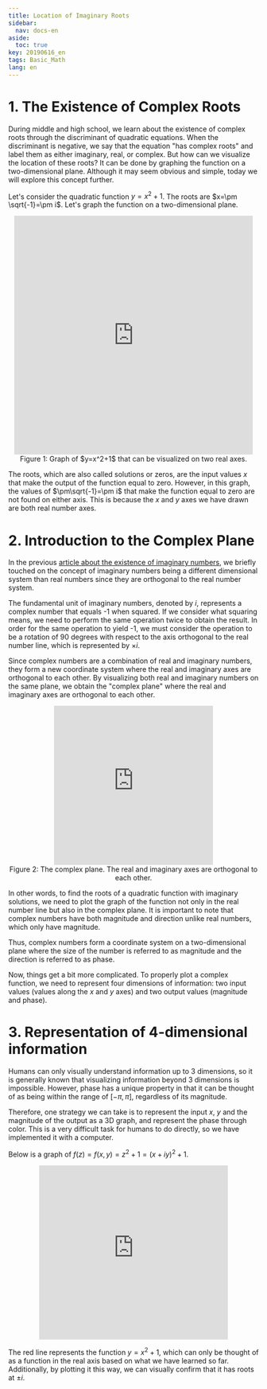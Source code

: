 ```yaml
---
title: Location of Imaginary Roots
sidebar:
  nav: docs-en
aside:
  toc: true
key: 20190616_en
tags: Basic_Math
lang: en
---
```



# 1. The Existence of Complex Roots

During middle and high school, we learn about the existence of complex roots through the discriminant of quadratic equations. When the discriminant is negative, we say that the equation "has complex roots" and label them as either imaginary, real, or complex. But how can we visualize the location of these roots? It can be done by graphing the function on a two-dimensional plane. Although it may seem obvious and simple, today we will explore this concept further.

Let's consider the quadratic function $y=x^2+1$. The roots are $x=\pm \sqrt{-1}=\pm i$. Let's graph the function on a two-dimensional plane.

<p align="center"><iframe width = "480" height = "480" frameborder = "0" src="https://angeloyeo.github.io/p5/yx2_2019_06_22_00_21_14/"></iframe><br>
Figure 1: Graph of $y=x^2+1$ that can be visualized on two real axes.
</p>

The roots, which are also called solutions or zeros, are the input values $x$ that make the output of the function equal to zero. However, in this graph, the values of $\pm\sqrt{-1}=\pm i$ that make the function equal to zero are not found on either axis. This is because the $x$ and $y$ axes we have drawn are both real number axes.

# 2. Introduction to the Complex Plane

In the previous [article about the existence of imaginary numbers](https://angeloyeo.github.io/2019/06/15/imaginary_number_en.html), we briefly touched on the concept of imaginary numbers being a different dimensional system than real numbers since they are orthogonal to the real number system.

The fundamental unit of imaginary numbers, denoted by $i$, represents a complex number that equals -1 when squared. If we consider what squaring means, we need to perform the same operation twice to obtain the result. In order for the same operation to yield -1, we must consider the operation to be a rotation of 90 degrees with respect to the axis orthogonal to the real number line, which is represented by $\times i$.

Since complex numbers are a combination of real and imaginary numbers, they form a new coordinate system where the real and imaginary axes are orthogonal to each other. By visualizing both real and imaginary numbers on the same plane, we obtain the "complex plane" where the real and imaginary axes are orthogonal to each other.

<p align="center"><iframe width = "320" height = "320" frameborder = "0" src="https://angeloyeo.github.io/p5/imaginary_roots_pic2_circle/"></iframe><br>Figure 2: The complex plane. The real and imaginary axes are orthogonal to each other.</p>

In other words, to find the roots of a quadratic function with imaginary solutions, we need to plot the graph of the function not only in the real number line but also in the complex plane. It is important to note that complex numbers have both magnitude and direction unlike real numbers, which only have magnitude. 

Thus, complex numbers form a coordinate system on a two-dimensional plane where the size of the number is referred to as magnitude and the direction is referred to as phase. 

Now, things get a bit more complicated. To properly plot a complex function, we need to represent four dimensions of information: two input values (values along the $x$ and $y$ axes) and two output values (magnitude and phase).

# 3. Representation of 4-dimensional information

Humans can only visually understand information up to 3 dimensions, so it is generally known that visualizing information beyond 3 dimensions is impossible. However, phase has a unique property in that it can be thought of as being within the range of $[-\pi, \pi]$, regardless of its magnitude.

Therefore, one strategy we can take is to represent the input $x$, $y$ and the magnitude of the output as a 3D graph, and represent the phase through color. This is a very difficult task for humans to do directly, so we have implemented it with a computer.

Below is a graph of $f(z)=f(x,y)=z^2+1=(x+iy)^2+1$.

<p align = "center">
  <iframe width = "380" height = "350" src = "https://angeloyeo.github.io/p5/2019-06-16-imaginary_root/" frameborder = "0"></iframe>
</p>

The red line represents the function $y=x^2+1$, which can only be thought of as a function in the real axis based on what we have learned so far. Additionally, by plotting it this way, we can visually confirm that it has roots at $\pm i$.